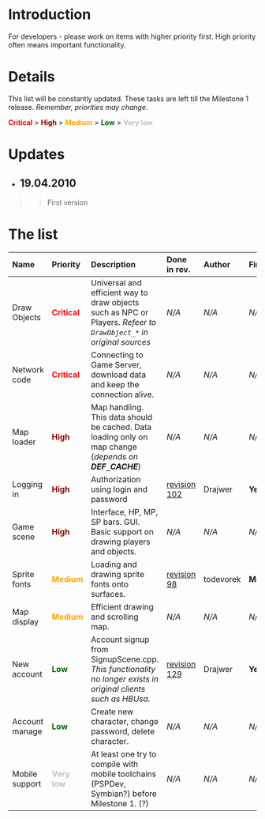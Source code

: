 # Introduction #

For developers - please work on items with higher priority first. High priority often means important functionality.

# Details #

This list will be constantly updated. These tasks are left till the Milestone 1 release. _Remember, priorities may change_.

<font color='red'><b>Critical</b></font> > <font color='darkred'><b>High</b></font> > <font color='orange'><b>Medium</b></font> > <font color='darkgreen'><b>Low</b></font> > <font color='silver'><b>Very low</b></font>

# Updates #
  * ## 19.04.2010 ##
> > First version

# The list #

| **Name** | **Priority** | **Description** | **Done in rev.** | **Author** | Finished |
|:---------|:-------------|:----------------|:-----------------|:-----------|:---------|
| Draw Objects | <font color='red'><b>Critical</b></font> | Universal and efficient way to draw objects such as NPC or Players. _Refeer to `DrawObject_*` in original sources_ | _N/A_            | _N/A_      | _N/A_    |
| Network code | <font color='red'><b>Critical</b></font> | Connecting to Game Server, download data and keep the connection alive. | _N/A_            | _N/A_      |  _N/A_   |
| Map loader | <font color='darkred'><b>High</b></font> | Map handling. This data should be cached. Data loading only on map change (_depends on **DEF`_`CACHE**_) | _N/A_            | _N/A_      | _N/A_    |
| Logging in | <font color='darkred'><b>High</b></font> | Authorization using login and password | <a href='http://code.google.com/p/openhelbreath/source/detail?r=102'><a href='https://code.google.com/p/openhelbreath/source/detail?r=102'>revision 102</a></a> | Drajwer    | **Yes**  |
| Game scene | <font color='darkred'><b>High</b></font> | Interface, HP, MP, SP bars. GUI. Basic support on drawing players and objects. | _N/A_            | _N/A_      | _N/A_    |
| Sprite fonts | <font color='orange'><b>Medium</b></font> | Loading and drawing sprite fonts onto surfaces. | <a href='http://code.google.com/p/openhelbreath/source/detail?r=98'><a href='https://code.google.com/p/openhelbreath/source/detail?r=98'>revision 98</a></a> | todevorek  | **Mostly** |
| Map display | <font color='orange'><b>Medium</b></font> | Efficient drawing and scrolling map. | _N/A_            | _N/A_      | _N/A_    |
| New account | <font color='darkgreen'><b>Low</b></font> | Account signup from SignupScene.cpp. _This functionality no longer exists in original clients such as HBUsa._ | <a href='http://code.google.com/p/openhelbreath/source/detail?r=129'><a href='https://code.google.com/p/openhelbreath/source/detail?r=129'>revision 129</a></a> | Drajwer    | **Yes**  |
| Account manage | <font color='darkgreen'><b>Low</b></font> | Create new character, change password, delete character. | _N/A_            | _N/A_      | _N/A_    |
| Mobile support | <font color='silver'><b>Very low</b></font> | At least one try to compile with mobile toolchains (PSPDev, Symbian?) before Milestone 1. (?) | _N/A_            | _N/A_      | _N/A_    |